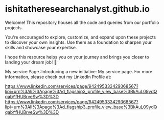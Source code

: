# ishitatheresearchanalyst.github.io 

Welcome! This repository houses all the code and queries from our portfolio projects.

You're encouraged to explore, customize, and expand upon these projects to discover your own insights. Use them as a foundation to sharpen your skills and showcase your expertise.

I hope this resource helps you on your journey and brings you closer to landing your dream job! 🚀


My service Page :Introducing a new initiative: My service page. For more information, please check out my LinkedIn Profile at:

https://www.linkedin.com/services/page/942495333429368567?lipi=urn%3Ali%3Apage%3Ad_flagship3_profile_view_base%3BkAuL09ydQqabYfHUBrveSw%3D%3D
https://www.linkedin.com/services/page/942495333429368567?lipi=urn%3Ali%3Apage%3Ad_flagship3_profile_view_base%3BkAuL09ydQqabYfHUBrveSw%3D%3D
